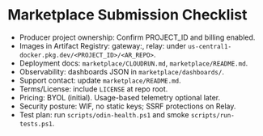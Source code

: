 # Marketplace Submission Checklist

- Producer project ownership: Confirm PROJECT_ID and billing enabled.
- Images in Artifact Registry: gateway:<TAG>, relay:<TAG> under `us-central1-docker.pkg.dev/<PROJECT_ID>/<AR_REPO>`.
- Deployment docs: `marketplace/CLOUDRUN.md`, `marketplace/README.md`.
- Observability: dashboards JSON in `marketplace/dashboards/`.
- Support contact: update `marketplace/README.md`.
- Terms/License: include `LICENSE` at repo root.
- Pricing: BYOL (initial). Usage-based telemetry optional later.
- Security posture: WIF, no static keys; SSRF protections on Relay.
- Test plan: run `scripts/odin-health.ps1` and smoke `scripts/run-tests.ps1`.
